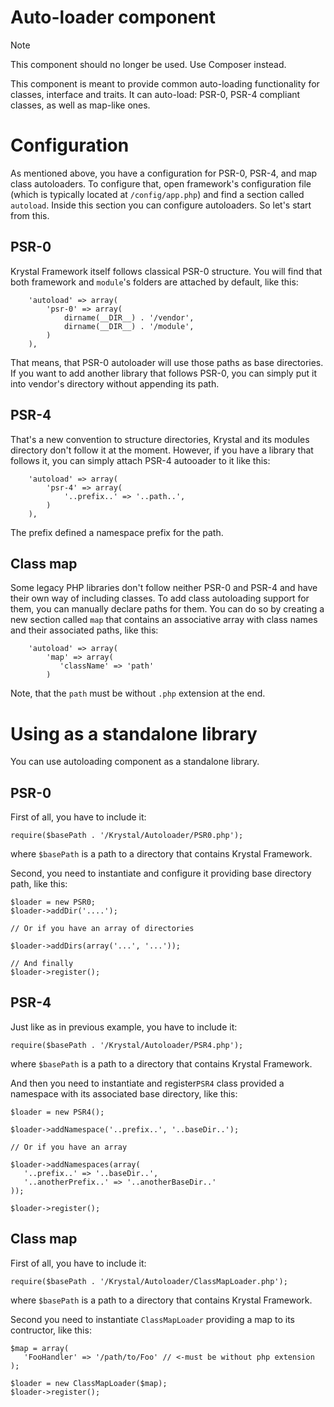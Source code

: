 Auto-loader component
====================

> [!NOTE]
> This component should no longer be used. Use Composer instead.

This component is meant to provide common auto-loading functionality for classes, interface and traits. It can auto-load: PSR-0, PSR-4 compliant classes, as well as map-like ones.

# Configuration

As mentioned above, you have a configuration for PSR-0, PSR-4, and map class autoloaders. To configure that, open framework's configuration file (which is typically located at `/config/app.php`) and find a section called `autoload`. Inside this section you can configure autoloaders. So let's start from this.

## PSR-0

Krystal Framework itself follows classical PSR-0 structure. You will find that both framework and `module`'s folders are attached by default, like this:

		'autoload' => array(
			'psr-0'	=> array(
				dirname(__DIR__) . '/vendor',
				dirname(__DIR__) . '/module',
			)
		),

That means, that PSR-0 autoloader will use those paths as base directories. If you want to add another library that follows PSR-0, you can simply put it into vendor's directory without appending its path.

## PSR-4

That's a new convention to structure directories, Krystal and its modules directory  don't follow it at the moment. However, if you have a library that follows it, you can simply attach PSR-4 autooader to it like this:

		'autoload' => array(
			'psr-4'	=> array(
				'..prefix..' => '..path..',
			)
		),

The prefix defined a namespace prefix for the path.

## Class map

Some legacy PHP libraries don't follow neither PSR-0 and PSR-4 and have their own way of including classes. To add class autoloading support for them, you can manually declare paths for them. You can do so by creating a new section called `map` that contains an associative array with class names and their associated paths, like this:

		'autoload' => array(
			'map' => array(
			   'className' => 'path'
			)

Note, that the `path` must be without `.php` extension at the end.

# Using as a standalone library

You can use autoloading component as a standalone library. 

## PSR-0

First of all, you have to include it:

    require($basePath . '/Krystal/Autoloader/PSR0.php');

where `$basePath` is a path to a directory that contains Krystal Framework.

Second, you need to instantiate and configure it providing base directory path, like this:

    $loader = new PSR0;
    $loader->addDir('....'); 
    
    // Or if you have an array of directories
    
    $loader->addDirs(array('...', '...')); 
    
    // And finally
    $loader->register();

## PSR-4

Just like as in previous example, you have to include it:

    require($basePath . '/Krystal/Autoloader/PSR4.php');

where `$basePath` is a path to a directory that contains Krystal Framework.

And then you need to instantiate and register`PSR4` class provided a namespace with its associated base directory, like this:

    $loader = new PSR4();
    
    $loader->addNamespace('..prefix..', '..baseDir..');
    
    // Or if you have an array
    
    $loader->addNamespaces(array(
       '..prefix..' => '..baseDir..',
       '..anotherPrefix..' => '..anotherBaseDir..'
    ));
    
    $loader->register();


## Class map

First of all, you have to include it:

    require($basePath . '/Krystal/Autoloader/ClassMapLoader.php');

where `$basePath` is a path to a directory that contains Krystal Framework.

Second you need to instantiate `ClassMapLoader` providing a map to its contructor, like this:

    $map = array(
       'FooHandler' => '/path/to/Foo' // <-must be without php extension
    );
    
    $loader = new ClassMapLoader($map);
    $loader->register();